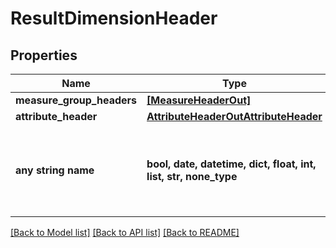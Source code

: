 # ResultDimensionHeader


## Properties
Name | Type | Description | Notes
------------ | ------------- | ------------- | -------------
**measure_group_headers** | [**[MeasureHeaderOut]**](MeasureHeaderOut.md) |  | [optional] 
**attribute_header** | [**AttributeHeaderOutAttributeHeader**](AttributeHeaderOutAttributeHeader.md) |  | [optional] 
**any string name** | **bool, date, datetime, dict, float, int, list, str, none_type** | any string name can be used but the value must be the correct type | [optional]

[[Back to Model list]](../README.md#documentation-for-models) [[Back to API list]](../README.md#documentation-for-api-endpoints) [[Back to README]](../README.md)


